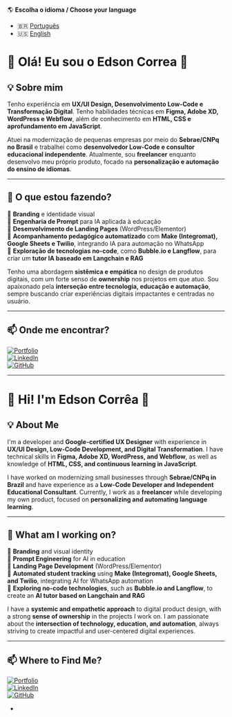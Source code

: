 🌎 **Escolha o idioma / Choose your language**  
- 🇧🇷 [Português](#-olá-eu-sou-o-edson-corrêa-)  
- 🇺🇸 [English](#-hi-im-edson-corrêa-)  



# 👋 Olá! Eu sou o Edson Correa 🚀  

## 💡 Sobre mim  
Tenho experiência em **UX/UI Design, Desenvolvimento Low-Code e Transformação Digital**. Tenho habilidades técnicas em **Figma, Adobe XD, WordPress e Webflow**, além de conhecimento em **HTML, CSS e aprofundamento em JavaScript**.  

Atuei na modernização de pequenas empresas por meio do **Sebrae/CNPq no Brasil** e trabalhei como **desenvolvedor Low-Code e consultor educacional independente**. Atualmente, sou **freelancer** enquanto desenvolvo meu próprio produto, focado na **personalização e automação do ensino de idiomas**.  

---

## 📌 O que estou fazendo?  
🔹 **Branding** e identidade visual  
🔹 **Engenharia de Prompt** para IA aplicada à educação  
🔹 **Desenvolvimento de Landing Pages** (WordPress/Elementor)  
🔹 **Acompanhamento pedagógico automatizado** com **Make (Integromat), Google Sheets e Twilio**, integrando IA para automação no WhatsApp  
🔹 **Exploração de tecnologias no-code**, como **Bubble.io e Langflow**, para criar um **tutor IA baseado em Langchain e RAG**  

Tenho uma abordagem **sistêmica e empática** no design de produtos digitais, com um forte senso de **ownership** nos projetos em que atuo. Sou apaixonado pela **interseção entre tecnologia, educação e automação**, sempre buscando criar experiências digitais impactantes e centradas no usuário.  

---

## 📫 Onde me encontrar?  
[![Portfolio](https://img.shields.io/badge/Portfolio-edcorrea.tech-blue?style=for-the-badge)](https://edcorrea.tech)  
[![LinkedIn](https://img.shields.io/badge/LinkedIn-Edson%20Corrêa-blue?style=for-the-badge&logo=linkedin)](https://www.linkedin.com/in/edsonccn/)  
[![GitHub](https://img.shields.io/github/followers/edsonccn?label=Follow&style=social)](https://github.com/edsonccn)  

---

# 👋 Hi! I'm Edson Corrêa 🚀  

## 💡 About Me  
I'm a developer and **Google-certified UX Designer** with experience in **UX/UI Design, Low-Code Development, and Digital Transformation**. I have technical skills in **Figma, Adobe XD, WordPress, and Webflow**, as well as knowledge of **HTML, CSS, and continuous learning in JavaScript**.  

I have worked on modernizing small businesses through **Sebrae/CNPq in Brazil** and have experience as a **Low-Code Developer and Independent Educational Consultant**. Currently, I work as a **freelancer** while developing my own product, focused on **personalizing and automating language learning**.  

---

## 📌 What am I working on?  
🔹 **Branding** and visual identity  
🔹 **Prompt Engineering** for AI in education  
🔹 **Landing Page Development** (WordPress/Elementor)  
🔹 **Automated student tracking** using **Make (Integromat), Google Sheets, and Twilio**, integrating AI for WhatsApp automation  
🔹 **Exploring no-code technologies**, such as **Bubble.io and Langflow**, to create an **AI tutor based on Langchain and RAG**  

I have a **systemic and empathetic approach** to digital product design, with a strong **sense of ownership** in the projects I work on. I am passionate about the **intersection of technology, education, and automation**, always striving to create impactful and user-centered digital experiences.  

---

## 📫 Where to Find Me?  
[![Portfolio](https://img.shields.io/badge/Portfolio-edcorrea.tech-blue?style=for-the-badge)](https://edcorrea.tech)  
[![LinkedIn](https://img.shields.io/badge/LinkedIn-Edson%20Corrêa-blue?style=for-the-badge&logo=linkedin)](https://www.linkedin.com/in/edsonccn/)  
[![GitHub](https://img.shields.io/github/followers/edsonccn?label=Follow&style=social)](https://github.com/edsonccn)  

- 
